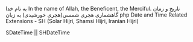 به نام خدا
In the name of Allah, the Beneficent, the Merciful.
تاریخ و زمان گاهشماری هجری شمسی(هجری خورشیدی) به زبان php
Date and Time Related Extensions - SH (Solar Hijri, Shamsi Hijri, Iranian Hijri)

SDateTime || SHDateTime



